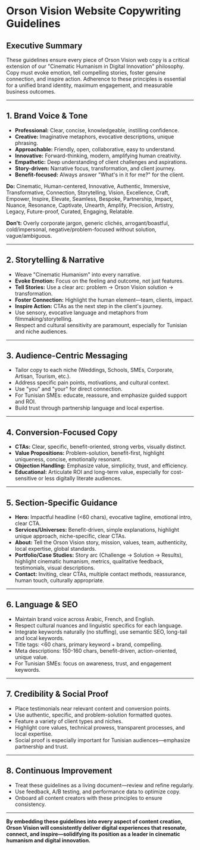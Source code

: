 # Orson Vision Website Copywriting Guidelines

## Executive Summary

These guidelines ensure every piece of Orson Vision web copy is a critical extension of our "Cinematic Humanism in Digital Innovation" philosophy. Copy must evoke emotion, tell compelling stories, foster genuine connection, and inspire action. Adherence to these principles is essential for a unified brand identity, maximum engagement, and measurable business outcomes.

---

## 1. Brand Voice & Tone

- **Professional:** Clear, concise, knowledgeable, instilling confidence.
- **Creative:** Imaginative metaphors, evocative descriptions, unique phrasing.
- **Approachable:** Friendly, open, collaborative, easy to understand.
- **Innovative:** Forward-thinking, modern, amplifying human creativity.
- **Empathetic:** Deep understanding of client challenges and aspirations.
- **Story-driven:** Narrative focus, transformation, and client journey.
- **Benefit-focused:** Always answer "What's in it for me?" for the client.

**Do:** Cinematic, Human-centered, Innovative, Authentic, Immersive, Transformative, Connection, Storytelling, Vision, Excellence, Craft, Empower, Inspire, Elevate, Seamless, Bespoke, Partnership, Impact, Nuance, Resonance, Captivate, Unearth, Amplify, Precision, Artistry, Legacy, Future-proof, Curated, Engaging, Relatable.

**Don't:** Overly corporate jargon, generic clichés, arrogant/boastful, cold/impersonal, negative/problem-focused without solution, vague/ambiguous.

---

## 2. Storytelling & Narrative

- Weave "Cinematic Humanism" into every narrative.
- **Evoke Emotion:** Focus on the feeling and outcome, not just features.
- **Tell Stories:** Use a clear arc: problem → Orson Vision solution → transformation.
- **Foster Connection:** Highlight the human element—team, clients, impact.
- **Inspire Action:** CTAs as the next step in the client's journey.
- Use sensory, evocative language and metaphors from filmmaking/storytelling.
- Respect and cultural sensitivity are paramount, especially for Tunisian and niche audiences.

---

## 3. Audience-Centric Messaging

- Tailor copy to each niche (Weddings, Schools, SMEs, Corporate, Artisan, Tourism, etc.).
- Address specific pain points, motivations, and cultural context.
- Use "you" and "your" for direct connection.
- For Tunisian SMEs: educate, reassure, and emphasize guided support and ROI.
- Build trust through partnership language and local expertise.

---

## 4. Conversion-Focused Copy

- **CTAs:** Clear, specific, benefit-oriented, strong verbs, visually distinct.
- **Value Propositions:** Problem-solution, benefit-first, highlight uniqueness, concise, emotionally resonant.
- **Objection Handling:** Emphasize value, simplicity, trust, and efficiency.
- **Educational:** Articulate ROI and long-term value, especially for cost-sensitive or less digitally literate audiences.

---

## 5. Section-Specific Guidance

- **Hero:** Impactful headline (<60 chars), evocative tagline, emotional intro, clear CTA.
- **Services/Universes:** Benefit-driven, simple explanations, highlight unique approach, niche-specific, clear CTAs.
- **About:** Tell the Orson Vision story, mission, values, team, authenticity, local expertise, global standards.
- **Portfolio/Case Studies:** Story arc (Challenge → Solution → Results), highlight cinematic humanism, metrics, qualitative feedback, testimonials, visual descriptions.
- **Contact:** Inviting, clear CTAs, multiple contact methods, reassurance, human touch, culturally appropriate.

---

## 6. Language & SEO

- Maintain brand voice across Arabic, French, and English.
- Respect cultural nuances and linguistic specifics for each language.
- Integrate keywords naturally (no stuffing), use semantic SEO, long-tail and local keywords.
- Title tags: <60 chars, primary keyword + brand, compelling.
- Meta descriptions: 150-160 chars, benefit-driven, action-oriented, unique value.
- For Tunisian SMEs: focus on awareness, trust, and engagement keywords.

---

## 7. Credibility & Social Proof

- Place testimonials near relevant content and conversion points.
- Use authentic, specific, and problem-solution formatted quotes.
- Feature a variety of client types and niches.
- Highlight core values, technical prowess, transparent processes, and local expertise.
- Social proof is especially important for Tunisian audiences—emphasize partnership and trust.

---

## 8. Continuous Improvement

- Treat these guidelines as a living document—review and refine regularly.
- Use feedback, A/B testing, and performance data to optimize copy.
- Onboard all content creators with these principles to ensure consistency.

---

**By embedding these guidelines into every aspect of content creation, Orson Vision will consistently deliver digital experiences that resonate, connect, and inspire—solidifying its position as a leader in cinematic humanism and digital innovation.**
